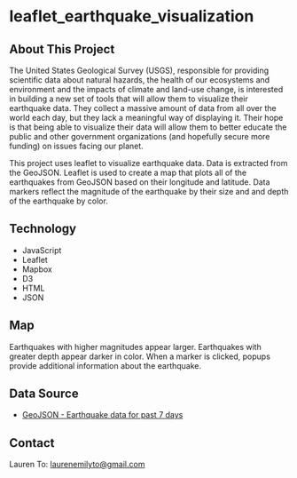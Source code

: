 # leaflet_earthquake_visualization

## About This Project
The United States Geological Survey (USGS), responsible for providing scientific data about natural hazards, the health of our ecosystems and environment and the impacts of climate and land-use change, is interested in building a new set of tools that will allow them to visualize their earthquake data. They collect a massive amount of data from all over the world each day, but they lack a meaningful way of displaying it. Their hope is that being able to visualize their data will allow them to better educate the public and other government organizations (and hopefully secure more funding) on issues facing our planet.

This project uses leaflet to visualize earthquake data. Data is extracted from the GeoJSON. Leaflet is used to create a map that plots all of the earthquakes from GeoJSON based on their longitude and latitude. Data markers reflect the magnitude of the earthquake by their size and and depth of the earthquake by color. 

## Technology
- JavaScript
- Leaflet
- Mapbox
- D3
- HTML
- JSON

## Map
Earthquakes with higher magnitudes appear larger. Earthquakes with greater depth appear darker in color. When a marker is clicked, popups provide additional information about the earthquake.


## Data Source
- [GeoJSON - Earthquake data for past 7 days](https://earthquake.usgs.gov/earthquakes/feed/v1.0/geojson.php)

## Contact
Lauren To: [laurenemilyto@gmail.com](laurenemilyto@gmail.com)